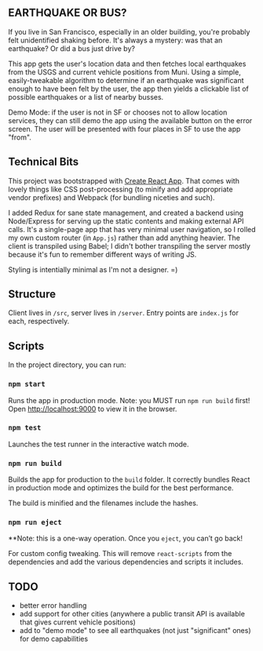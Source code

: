 
## EARTHQUAKE OR BUS?

If you live in San Francisco, especially in an older building, you're probably
felt unidentified shaking before. It's always a mystery: was that an earthquake?
Or did a bus just drive by?

This app gets the user's location data and then fetches local earthquakes from
the USGS and current vehicle positions from Muni. Using a simple, easily-tweakable
algorithm to determine if an earthquake was significant enough to have
been felt by the user, the app then yields a clickable list of possible
earthquakes or a list of nearby busses.

Demo Mode: if the user is not in SF or chooses not to allow location services, they
can still demo the app using the available button on the error screen. The user will
be presented with four places in SF to use the app "from".


## Technical Bits

This project was bootstrapped with [Create React
App](https://github.com/facebookincubator/create-react-app). That comes with
lovely things like CSS post-processing (to minify and add appropriate vendor
prefixes) and Webpack (for bundling niceties and such).

I added Redux for sane state management, and created a backend using
Node/Express for serving up the static contents and making external API calls.
It's a single-page app that has very minimal user navigation, so I rolled my own
custom router (in `App.js`) rather than add anything heavier. The client is
transpiled using Babel; I didn't bother transpiling the server mostly because
it's fun to remember different ways of writing JS.

Styling is intentially minimal as I'm not a designer.  =)


## Structure

Client lives in `/src`, server lives in `/server`. Entry points are `index.js`
for each, respectively.


## Scripts

In the project directory, you can run:

### `npm start`

Runs the app in production mode.
Note: you MUST run `npm run build` first!
Open [http://localhost:9000](http://localhost:9000) to view it in the browser.

### `npm test`

Launches the test runner in the interactive watch mode.

### `npm run build`

Builds the app for production to the `build` folder.
It correctly bundles React in production mode and optimizes the build for the
best performance.

The build is minified and the filenames include the hashes.

### `npm run eject`

**Note: this is a one-way operation. Once you `eject`, you can’t go back!

For custom config tweaking. This will remove `react-scripts` from the
dependencies and add the various dependencies and scripts it includes.


## TODO
- better error handling
- add support for other cities (anywhere a public transit API is available that
gives current vehicle positions)
- add to "demo mode" to see all earthquakes (not just "significant" ones) for demo capabilities
